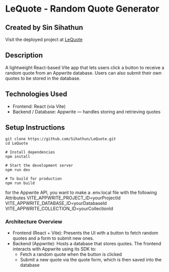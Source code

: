 # LeQuote - Random Quote Generator
## Created by Sin Sihathun

Visit the deployed project at [LeQuote](https://lequote.vercel.app/)

## Description
A lightweight React-based Vite app that lets users click a button to receive a random quote from an Appwrite database. Users can also submit their own quotes to be stored in the database.

## Technologies Used
- Frontend: React (via Vite)
- Backend / Database: Appwrite — handles storing and retrieving quotes

## Setup Instructions
```# Clone the repository
git clone https://github.com/Sihathun/LeQuote.git
cd LeQuote

# Install dependencies
npm install

# Start the development server
npm run dev

# To build for production
npm run build
```
for the Appwrite API, you want to make a .env.local file with the following Attributes
VITE_APPWRITE_PROJECT_ID=yourProjectId
VITE_APPWRITE_DATABASE_ID=yourDatabaseId
VITE_APPWRITE_COLLECTION_ID=yourCollectionId

### Architecture Overview
- Frontend (React + Vite): Presents the UI with a button to fetch random quotes and a form to submit new ones.
- Backend (Appwrite): Hosts a database that stores quotes. The frontend interacts with Appwrite using its SDK to:
  * Fetch a random quote when the button is clicked
  * Submit a new quote via the quote form, which is then saved into the database
